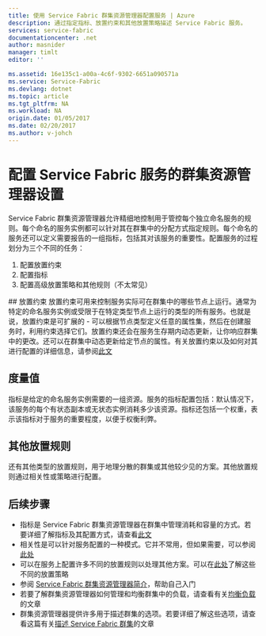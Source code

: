 ```yaml
---
title: 使用 Service Fabric 群集资源管理器配置服务 | Azure
description: 通过指定指标、放置约束和其他放置策略描述 Service Fabric 服务。
services: service-fabric
documentationcenter: .net
author: masnider
manager: timlt
editor: ''

ms.assetid: 16e135c1-a00a-4c6f-9302-6651a090571a
ms.service: Service-Fabric
ms.devlang: dotnet
ms.topic: article
ms.tgt_pltfrm: NA
ms.workload: NA
origin.date: 01/05/2017
ms.date: 02/20/2017
ms.author: v-johch
---
```


# 配置 Service Fabric 服务的群集资源管理器设置
Service Fabric 群集资源管理器允许精细地控制用于管控每个独立命名服务的规则。每个命名的服务实例都可以针对其在群集中的分配方式指定规则。每个命名的服务还可以定义需要报告的一组指标，包括其对该服务的重要性。配置服务的过程划分为三个不同的任务：

1. 配置放置约束
2. 配置指标
3. 配置高级放置策略和其他规则（不太常见）

##<a name="placement-constraints"></a> 放置约束
放置约束可用来控制服务实际可在群集中的哪些节点上运行。通常为特定的命名服务实例或受限于在特定类型节点上运行的类型的所有服务。也就是说，放置约束是可扩展的 - 可以根据节点类型定义任意的属性集，然后在创建服务时，利用约束选择它们。放置约束还会在服务生存期内动态更新，让你响应群集中的更改。还可以在群集中动态更新给定节点的属性。有关放置约束以及如何对其进行配置的详细信息，请参阅[此文](./service-fabric-cluster-resource-manager-cluster-description.md#placement-constraints-and-node-properties)

## 度量值
指标是给定的命名服务实例需要的一组资源。服务的指标配置包括：默认情况下，该服务的每个有状态副本或无状态实例消耗多少该资源。指标还包括一个权重，表示该指标对于服务的重要程度，以便于权衡利弊。

## 其他放置规则
还有其他类型的放置规则，用于地理分散的群集或其他较少见的方案。其他放置规则通过相关性或策略进行配置。

## 后续步骤
- 指标是 Service Fabric 群集资源管理器在群集中管理消耗和容量的方式。若要详细了解指标及其配置方式，请查看[此文](./service-fabric-cluster-resource-manager-metrics.md)
- 相关性是可以针对服务配置的一种模式。它并不常用，但如果需要，可以参阅[此处](./service-fabric-cluster-resource-manager-advanced-placement-rules-affinity.md)
- 可以在服务上配置许多不同的放置规则以处理其他方案。可以在[此处](./service-fabric-cluster-resource-manager-advanced-placement-rules-placement-policies.md)了解这些不同的放置策略
- 参阅 [Service Fabric 群集资源管理器简介](./service-fabric-cluster-resource-manager-introduction.md)，帮助自己入门
- 若要了解群集资源管理器如何管理和均衡群集中的负载，请查看有关[均衡负载](./service-fabric-cluster-resource-manager-balancing.md)的文章
- 群集资源管理器提供许多用于描述群集的选项。若要详细了解这些选项，请查看这篇有关[描述 Service Fabric 群集](./service-fabric-cluster-resource-manager-cluster-description.md)的文章

<!---HONumber=Mooncake_0213_2017-->
<!--Update_Description: wording update-->